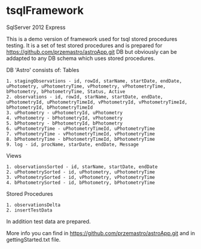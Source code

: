 # tsqlFramework
SqlServer 2012 Express

This is a demo version of framework used for tsql stored procedures testing. It is a set of test stored procedures and
is prepared for https://github.com/przemastro/astroApp.git DB but obviously can be addapted to any DB schema which uses stored procedures. 

DB 'Astro' consists of:
Tables

    1. stagingObservations - id, rowId, starName, startDate, endDate, uPhotometry, uPhotometryTime, vPhotometry, vPhotometryTime, bPhotometry, bPhotometryTime, Status, Active
    2. observations - id, rowId, starName, startDate, endDate, uPhotometryId, uPhotometryTimeId, vPhotometryId, vPhotometryTimeId, bPhotometryId, bPhotometryTimeId
    3. uPhotometry - uPhotometryId, uPhotometry
    4. vPhotometry - bPhotometryId, vPhotometry
    5. bPhotometry - bPhotometryId, bPhotometry
    6. uPhotometryTime - uPhotometryTimeId, uPhotometryTime
    7. vPhotometryTime - vPhotometryTimeId, vPhotometryTime
    8. bPhotometryTime - bPhotometryTimeId, bPhotometryTime
    9. log - id, procName, starDate, endDate, Message

Views

    1. observationsSorted - id, starName, startDate, endDate
    2. uPhotometrySorted - id, uPhotometry, uPhotometryTime
    3. vPhotometrySorted - id, vPhotometry, vPhotometryTime
    4. bPhotometrySorted - id, bPhotometry, bPhotometryTime

Stored Procedures

    1. observationsDelta
    2. insertTestData
    
In addition test data are prepared.    

More info you can find in https://github.com/przemastro/astroApp.git and in gettingStarted.txt file.
